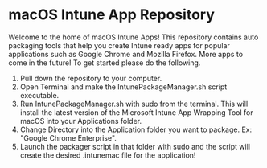 # macOS Intune App Repository
Welcome to the home of macOS Intune Apps! This repository contains auto packaging tools that help you create Intune ready apps for popular applications such as Google Chrome and Mozilla Firefox. More apps to come in the future! To get started please do the following.

1. Pull down the repository to your computer.
2. Open Terminal and make the IntunePackageManager.sh script executable.
3. Run IntunePackageManager.sh with sudo from the terminal. This will install the latest version of the Microsoft Intune App Wrapping Tool for macOS into your Applications folder.
4. Change Directory into the Application folder you want to package. Ex: "Google Chrome Enterprise".
5. Launch the packager script in that folder with sudo and the script will create the desired .intunemac file for the application!
